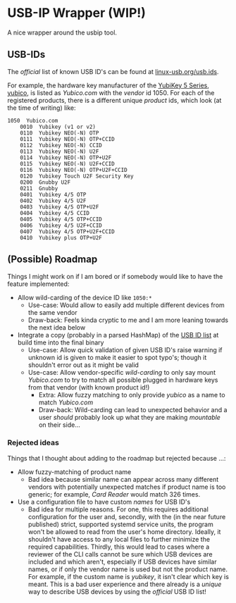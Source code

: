 # USB-IP Wrapper (WIP!)

A nice wrapper around the usbip tool.

## USB-IDs

The _official_ list of known USB ID's can be found at [linux-usb.org/usb.ids](http://www.linux-usb.org/usb.ids).

For example, the hardware key manufacturer of the [YubiKey 5 Series](https://www.yubico.com/de/store/#yubikey-5-series),
[yubico](https://www.yubico.com/), is listed as *Yubico.com* with the _vendor_ id 1050.
For each of the registered products, there is a different unique _product_ ids, which look (at the time of writing) like:

```
1050  Yubico.com
	0010  Yubikey (v1 or v2)
	0110  Yubikey NEO(-N) OTP
	0111  Yubikey NEO(-N) OTP+CCID
	0112  Yubikey NEO(-N) CCID
	0113  Yubikey NEO(-N) U2F
	0114  Yubikey NEO(-N) OTP+U2F
	0115  Yubikey NEO(-N) U2F+CCID
	0116  Yubikey NEO(-N) OTP+U2F+CCID
	0120  Yubikey Touch U2F Security Key
	0200  Gnubby U2F
	0211  Gnubby
	0401  Yubikey 4/5 OTP
	0402  Yubikey 4/5 U2F
	0403  Yubikey 4/5 OTP+U2F
	0404  Yubikey 4/5 CCID
	0405  Yubikey 4/5 OTP+CCID
	0406  Yubikey 4/5 U2F+CCID
	0407  Yubikey 4/5 OTP+U2F+CCID
	0410  Yubikey plus OTP+U2F
```

## (Possible) Roadmap

Things I might work on if I am bored or if somebody would like to have the feature implemented:

- Allow wild-carding of the device ID like `1050:*` 
  - Use-case: Would allow to easily add multiple different devices from the same vendor
  - Draw-back: Feels kinda cryptic to me and I am more leaning towards the next idea below
- Integrate a copy (probably in a parsed HashMap) of the [USB ID list](http://www.linux-usb.org/usb.ids) at build time into the final binary
  - Use-case: Allow quick validation of given USB ID's raise warning if unknown id is given to make it easier to spot typo's; though it shouldn't error out as it might be valid
  - Use-case: Allow vendor-specific *wild-carding* to only say mount _Yubico.com_ to try to match all possible plugged in hardware keys from that vendor (with known product id!)
    - Extra: Allow fuzzy matching to only provide _yubico_ as a name to match _Yubico.com_
    - Draw-back: Wild-carding can lead to unexpected behavior and a user _should_ probably look up what they are making _mountable_ on their side...
  
### Rejected ideas

Things that I thought about adding to the roadmap but rejected because ...:

- Allow fuzzy-matching of product name
  - Bad idea because similar name can appear across many different vendors with potentially unexpected matches if product name is too generic; for example, _Card Reader_ would
  match 326 times.
- Use a configuration file to have custom _names_ for USB ID's
  - Bad idea for multiple reasons. For one, this requires additional configuration for the user and, secondly, with the (in the near future published) strict,
  supported systemd service units, the program won't be allowed to read from the user's home directory.
  Ideally, it shouldn't have access to any local files to further minimize the required capabilities.
  Thirdly, this would lead to cases where a reviewer of the CLI calls cannot be sure which USB devices are included and which aren't, especially if USB devices have
  similar names, or if only the vendor name is used but not the product name. For example, if the custom name is _yubikey_, it isn't clear which key is meant.
  This is a bad user experience and there already is a _unique_ way to describe USB devices by using the _official_ USB ID list!